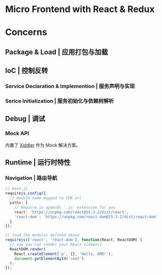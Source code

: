 # Micro Frontend with React & Redux

# Concerns

## Package & Load | 应用打包与加载

## IoC | 控制反转

### Service Declaration & Implemention | 服务声明与实现

### Serice Initialization | 服务初始化与依赖树解析

## Debug | 调试

### Mock API

内置了 [Xiddler](https://github.com/wxyyxc1992/Pudding/tree/master/tools/xiddler) 作为 Mock 解决方案。

## Runtime | 运行时特性

### Navigation | 路由导航

```js
// main.js
requirejs.config({
  // module name mapped to CDN url
  paths: {
    // Require.js appends `.js` extension for you
    react: 'https://unpkg.com/react@15.3.2/dist/react',
    'react-dom': 'https://unpkg.com/react-dom@15.3.2/dist/react-dom'
  }
});

// load the modules defined above
requirejs(['react', 'react-dom'], function(React, ReactDOM) {
  // now you can render your React elements
  ReactDOM.render(
    React.createElement('p', {}, 'Hello, AMD!'),
    document.getElementById('root')
  );
});
```
